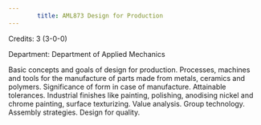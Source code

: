 ```yaml
---
        title: AML873 Design for Production
---
```

Credits: 3 (3-0-0)

Department: Department of Applied Mechanics

Basic concepts and goals of design for production. Processes, machines and tools for the manufacture of parts made from metals, ceramics and polymers. Significance of form in case of manufacture. Attainable tolerances. Industrial finishes like painting, polishing, anodising nickel and chrome painting, surface texturizing. Value analysis. Group technology. Assembly strategies. Design for quality.